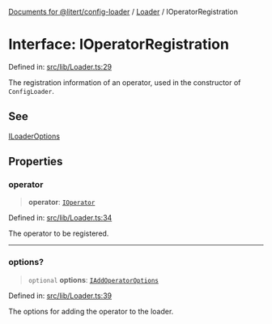 [Documents for @litert/config-loader](../../index.md) / [Loader](../index.md) / IOperatorRegistration

# Interface: IOperatorRegistration

Defined in: [src/lib/Loader.ts:29](https://github.com/litert/config-loader.js/blob/master/src/lib/Loader.ts#L29)

The registration information of an operator, used in the constructor of `ConfigLoader`.

## See

[ILoaderOptions](ILoaderOptions.md)

## Properties

### operator

> **operator**: [`IOperator`](../../Declaration/interfaces/IOperator.md)

Defined in: [src/lib/Loader.ts:34](https://github.com/litert/config-loader.js/blob/master/src/lib/Loader.ts#L34)

The operator to be registered.

***

### options?

> `optional` **options**: [`IAddOperatorOptions`](../../Declaration/interfaces/IAddOperatorOptions.md)

Defined in: [src/lib/Loader.ts:39](https://github.com/litert/config-loader.js/blob/master/src/lib/Loader.ts#L39)

The options for adding the operator to the loader.
